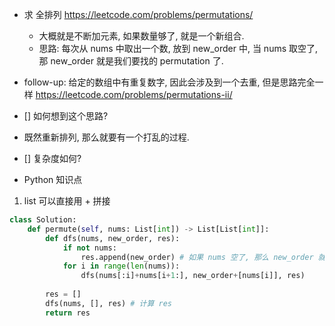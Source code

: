 
- 求 全排列 https://leetcode.com/problems/permutations/
  - 大概就是不断加元素, 如果数量够了, 就是一个新组合.
  - 思路: 每次从 nums 中取出一个数, 放到 new_order 中, 当 nums 取空了, 那 new_order 就是我们要找的 permutation 了.
- follow-up: 给定的数组中有重复数字, 因此会涉及到一个去重, 但是思路完全一样 https://leetcode.com/problems/permutations-ii/


- [] 如何想到这个思路?
- 既然重新排列, 那么就要有一个打乱的过程.


- [] 复杂度如何?


- Python 知识点
1. list 可以直接用 + 拼接


```py
class Solution:
    def permute(self, nums: List[int]) -> List[List[int]]:
        def dfs(nums, new_order, res):
            if not nums:
                res.append(new_order) # 如果 nums 空了, 那么 new_order 就满了, 可以存了
            for i in range(len(nums)):
                dfs(nums[:i]+nums[i+1:], new_order+[nums[i]], res)
        
        res = []
        dfs(nums, [], res) # 计算 res
        return res
```

